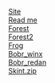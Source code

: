 <a href="https://lemon4ik6484.github.io/for_my_server/main.html" target="_blank">Site</a><br>
<a href="https://lemon4ik6484.github.io/for_my_server/" target="_blank">Read me</a><br>
<a href="https://lemon4ik6484.github.io/for_my_server/12.jpg">Forest</a><br>
<a href="https://lemon4ik6484.github.io/for_my_server/52.jpg">Forest2</a><br>
<a href="https://lemon4ik6484.github.io/for_my_server/downloadfile.png">Frog</a><br>
<a href="https://lemon4ik6484.github.io/for_my_server/Бобринкс.png">Bobr_winx</a><br>
<a href="https://lemon4ik6484.github.io/for_my_server/ЧВК%20курва.png">Bobr_redan</a><br>
<a href="https://lemon4ik6484.github.io/for_my_server/Skint.zip">Skint.zip</a><br>
<a href=""></a><br>
<a href=""></a><br>
<a href=""></a><br>
